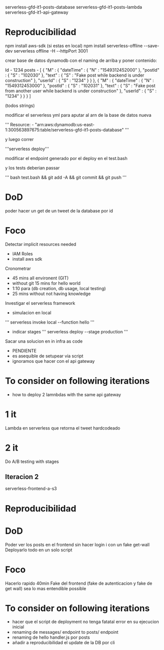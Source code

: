 

serverless-gfd-it1-posts-database
serverless-gfd-it1-posts-lambda
serverless-gfd-it1-api-gateway


Reproducibilidad
================

npm install aws-sdk (si estas en local)
npm install serverless-offline --save-dev
serverless offline -H --httpPort 3001

crear base de datos dynamodb con el naming de arriba
y poner contenido:

Id - 1234  posts - [    { "M" : {        "dateTime" : { "N" : "1549312452000" },        "postId" : { "S" : "102030" },        "text" : { "S" : "Fake post while backend is under construction" },        "userId" : { "S" : "1234" }      }    },    { "M" : {        "dateTime" : { "N" : "1549312453000" },        "postId" : { "S" : "102031" },        "text" : { "S" : "Fake post from another user while backend is under construction" },        "userId" : { "S" : "1234" }      }    }  ]

(todos strings)

modificar el serverless yml para aputar al arn de la base de datos nueva

'''
      Resource:
        - "arn:aws:dynamodb:us-east-1:300563897675:table/serverless-gfd-it1-posts-database"
'''	


y luego correr 

'''serverless deploy'''

modificar el endpoint generado por el deploy en el test.bash


y los tests deberian passar 

'''
bash test.bash && git add -A && git commit && git push
'''


DoD
===
poder hacer un get de un tweet de la database por id 

Foco
=====
Detectar implicit resources needed
- IAM Roles
- install aws sdk

Cronometrar
- 45 mins all environent (GIT) 
- without git 15 mins for hello world
- 1:10 para (db creation, db usage, local testing)
- 25 mins without not having knowledge

Investigar el serverless framework
- simulacion en local 

'''
serverless invoke local --function hello 
'''

- indicar stages 
'''
serverless deploy --stage production
'''

Sacar una solucion en in infra as code
- PENDIENTE
- es asequible de setupear via script 
- ignoramos que hacer con el api gateway


To consider on following iterations
==================================
- how to deploy 2 lamnbdas with the same api gateway

1 it
=====
Lambda en serverless que retorna el tweet hardcodeado

2 it 
=====
Do A/B testing with stages




## Iteracion 2


serverless-frontend-a-s3


Reproducibilidad
================


DoD
===
Poder ver los posts en el frontend sin hacer login i con un fake get-wall
Deployarlo todo en un solo script

Foco
=====
Hacerlo rapido 40min
Fake del frontend (fake de autenticacion y fake de get wall) sea lo mas entendible possible 


To consider on following iterations
==================================
- hacer que el script de deployment no tenga fatatal error en su ejecucion inicial
- renaming de messages/ endpoint to posts/ endpoint
- renaming de hello handler.js por posts
- añadir a reproducibilidad el update de la DB por cli





